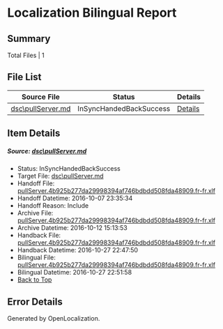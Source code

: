 # <a name='report-top'></a> Localization Bilingual Report

## Summary
 Total Files | 1

## File List
 Source File | Status | Details 
 ----------- | ------ | ------- 
 [dsc\pullServer.md](https://github.com/PowerShell/powerShell-Docs/blob/8e486891a4e5db20389d6ae65d00c42e1308af35/dsc/pullServer.md) | InSyncHandedBackSuccess | [Details](#4ab20cdcac6f10dc9ecab6d85b38f413e0ade8b083)

## Item Details
##### <a name='4ab20cdcac6f10dc9ecab6d85b38f413e0ade8b083'></a> Source: [dsc\pullServer.md](https://github.com/PowerShell/powerShell-Docs/blob/8e486891a4e5db20389d6ae65d00c42e1308af35/dsc/pullServer.md)
* Status: InSyncHandedBackSuccess
* Target File: [dsc\pullServer.md](https://github.com/PowerShell/powerShell-Docs.fr-fr/blob/d70338f5713b5351a8ea72462513e23463a63915/dsc/pullServer.md)
* Handoff File: [pullServer.4b925b277da29998394af746bdbdd508fda48909.fr-fr.xlf](https://github.com/PowerShell/powerShell-Docs.handoff/blob/22f0a626646e02d2be25bfeb2286ebffef20ff31/ol-handoff/PowerShell/powerShell-Docs.fr-fr/live/pullServer.4b925b277da29998394af746bdbdd508fda48909.fr-fr.xlf)
* Handoff Datetime: 2016-10-07 23:35:34
* Handoff Reason: Include
* Archive File: [pullServer.4b925b277da29998394af746bdbdd508fda48909.fr-fr.xlf](https://github.com/PowerShell/powerShell-Docs.handoff/blob/f91cd59516c81c5d1c90ddc7d2b212f8e846e448/ol-archive/PowerShell/powerShell-Docs.fr-fr/live/pullServer.4b925b277da29998394af746bdbdd508fda48909.fr-fr.xlf)
* Archive Datetime: 2016-10-12 15:13:53
* Handback File: [pullServer.4b925b277da29998394af746bdbdd508fda48909.fr-fr.xlf](https://github.com/PowerShell/powerShell-Docs.handback/blob/b81ecd35eb493bc1bda264b379fc1afac69e66a0/ol-handback/PowerShell/powerShell-Docs.fr-fr/live/pullServer.4b925b277da29998394af746bdbdd508fda48909.fr-fr.xlf)
* Handback Datetime: 2016-10-27 22:47:50
* Bilingual File: [pullServer.4b925b277da29998394af746bdbdd508fda48909.fr-fr.xlf](https://github.com/PowerShell/powerShell-Docs.handback/blob/b81ecd35eb493bc1bda264b379fc1afac69e66a0/ol-handback/PowerShell/powerShell-Docs.fr-fr/live/pullServer.4b925b277da29998394af746bdbdd508fda48909.fr-fr.xlf)
* Bilingual Datetime: 2016-10-27 22:51:58
* [Back to Top](#report-top)


## Error Details

Generated by OpenLocalization.

